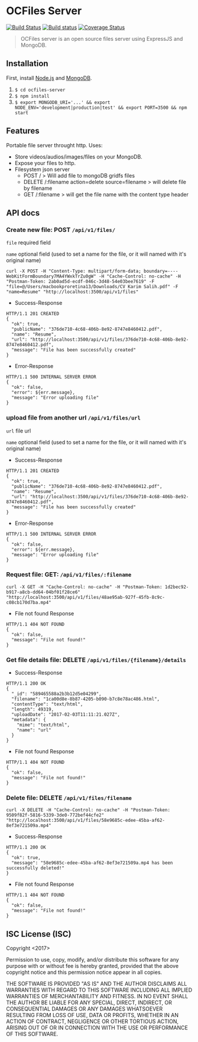 # OCFiles Server
[![Build Status](https://travis-ci.org/OCFiles/ocfiles-server.svg?branch=master)](https://travis-ci.org/OCFiles/ocfiles-server)
[![Build status](https://ci.appveyor.com/api/projects/status/fybbhbbexp5rwm56?svg=true)](https://ci.appveyor.com/project/Lazhari/ocfiles-server)
[![Coverage Status](https://coveralls.io/repos/github/OCFiles/ocfiles-server/badge.svg?branch=master)](https://coveralls.io/github/OCFiles/ocfiles-server?branch=master)
> OCFiles server is an open source files server using ExpressJS and MongoDB.

## Installation

First, install [Node.js](https://nodejs.org/en/) and [MongoDB](https://docs.mongodb.com/manual/installation/).

1. ``$ cd ocfiles-server``
2. ``$ npm install``
3. ``$ export MONGODB_URI='...' && export NODE_ENV='development|production|test' && export PORT=3500 && npm start ``

## Features

Portable file server throught http. Uses:

* Store videos/audios/images/files on your MongoDB.
* Expose your files to http.
* Filesystem json server
    * POST / > Will add file to mongoDB gridfs files
    * DELETE /:filename action=delete source=filename > will delete file by filename
    * GET /:filename > will get the file name with the content type header

## API docs

### Create new file: **POST** ``/api/v1/files/``

```file``` required field

```name``` optional field (used to set a name for the file, or it will named with it's original name)


```
curl -X POST -H "Content-Type: multipart/form-data; boundary=----WebKitFormBoundary7MA4YWxkTrZu0gW" -H "Cache-Control: no-cache" -H "Postman-Token: 2ab0ad5d-ecdf-046c-3d48-54e03bee7619" -F "file=@/Users/macbookproretina13/Downloads/CV Karim Salih.pdf" -F "name=Resume" "http://localhost:3500/api/v1/files"
```
* Success-Response 
```
HTTP/1.1 201 CREATED
{
  "ok": true,
  "publicName": "376de710-4c68-406b-8e92-8747e8460412.pdf",
  "name": "Resume",
  "url": "http://localhost:3500/api/v1/files/376de710-4c68-406b-8e92-8747e8460412.pdf",
  "message": "File has been successfully created"
}
```
* Error-Response
```
HTTP/1.1 500 INTERNAL SERVER ERROR
{
  "ok": false,
  "error": ${err.message},
  "message": "Error uploading file"
}
```

### upload file from another url ```/api/v1/files/url```

```url``` file url

```name``` optional field (used to set a name for the file, or it will named with it's original name)

* Success-Response 
```
HTTP/1.1 201 CREATED
{
  "ok": true,
  "publicName": "376de710-4c68-406b-8e92-8747e8460412.pdf",
  "name": "Resume",
  "url": "http://localhost:3500/api/v1/files/376de710-4c68-406b-8e92-8747e8460412.pdf",
  "message": "File has been successfully created"
}
```
* Error-Response
```
HTTP/1.1 500 INTERNAL SERVER ERROR
{
  "ok": false,
  "error": ${err.message},
  "message": "Error uploading file"
}
```

### Request file: **GET**: ``/api/v1/files/:filename``
```
curl -X GET -H "Cache-Control: no-cache" -H "Postman-Token: 1d2bec92-b917-a8cb-dd64-04bf01f28ce6" "http://localhost:3500/api/v1/files/48ae95ab-927f-45fb-8c9c-c08cb170d7ba.mp4"
```
* File not found Response
```
HTTP/1.1 404 NOT FOUND
{
  "ok": false,
  "message": "File not found!"
}
```
### Get file details file: **DELETE** ``/api/v1/files/{filename}/details``
* Success-Response
```
HTTP/1.1 200 OK
{
  "_id": "589465588a2b3b12d5e04299",
  "filename": "1ca00d8e-8b87-4205-b090-b7c8e78ac486.html",
  "contentType": "text/html",
  "length": 49319,
  "uploadDate": "2017-02-03T11:11:21.027Z",
  "metadata": {
    "mime": "text/html",
    "name": "url"
  }
}
```
* File not found Response
```
HTTP/1.1 404 NOT FOUND
{
  "ok": false,
  "message": "File not found!"
}
```

### Delete file: **DELETE** ``/api/v1/files/filename``
```
curl -X DELETE -H "Cache-Control: no-cache" -H "Postman-Token: 9509f82f-5816-5339-3de0-772bef44cfe2" "http://localhost:3500/api/v1/files/58e9685c-edee-45ba-af62-8ef3e721509a.mp4"
```
* Success-Response
```
HTTP/1.1 200 OK
{
  "ok": true,
  "message": "58e9685c-edee-45ba-af62-8ef3e721509a.mp4 has been successfully deleted!"
}
```
* File not found Response
```
HTTP/1.1 404 NOT FOUND
{
  "ok": false,
  "message": "File not found!"
}
```
## ISC License (ISC)
Copyright <2017> <OCFiles>

Permission to use, copy, modify, and/or distribute this software for any purpose with or without fee is hereby granted, provided that the above copyright notice and this permission notice appear in all copies.

THE SOFTWARE IS PROVIDED "AS IS" AND THE AUTHOR DISCLAIMS ALL WARRANTIES WITH REGARD TO THIS SOFTWARE INCLUDING ALL IMPLIED WARRANTIES OF MERCHANTABILITY AND FITNESS. IN NO EVENT SHALL THE AUTHOR BE LIABLE FOR ANY SPECIAL, DIRECT, INDIRECT, OR CONSEQUENTIAL DAMAGES OR ANY DAMAGES WHATSOEVER RESULTING FROM LOSS OF USE, DATA OR PROFITS, WHETHER IN AN ACTION OF CONTRACT, NEGLIGENCE OR OTHER TORTIOUS ACTION, ARISING OUT OF OR IN CONNECTION WITH THE USE OR PERFORMANCE OF THIS SOFTWARE.
